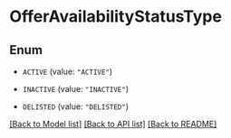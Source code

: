 # OfferAvailabilityStatusType

## Enum


* `ACTIVE` (value: `"ACTIVE"`)

* `INACTIVE` (value: `"INACTIVE"`)

* `DELISTED` (value: `"DELISTED"`)


[[Back to Model list]](../README.md#documentation-for-models) [[Back to API list]](../README.md#documentation-for-api-endpoints) [[Back to README]](../README.md)


